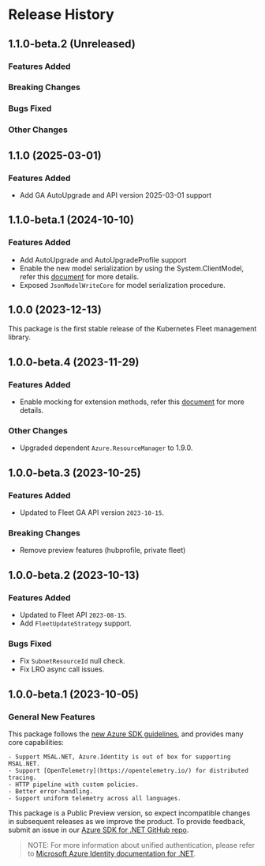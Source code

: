 # Release History

## 1.1.0-beta.2 (Unreleased)

### Features Added

### Breaking Changes

### Bugs Fixed

### Other Changes

## 1.1.0 (2025-03-01)

### Features Added

- Add GA AutoUpgrade and API version 2025-03-01 support

## 1.1.0-beta.1 (2024-10-10)

### Features Added

- Add AutoUpgrade and AutoUpgradeProfile support
- Enable the new model serialization by using the System.ClientModel, refer this [document](https://aka.ms/azsdk/net/mrw) for more details.
- Exposed `JsonModelWriteCore` for model serialization procedure.

## 1.0.0 (2023-12-13)

This package is the first stable release of the Kubernetes Fleet management library.

## 1.0.0-beta.4 (2023-11-29)

### Features Added

- Enable mocking for extension methods, refer this [document](https://aka.ms/azsdk/net/mocking) for more details.

### Other Changes

- Upgraded dependent `Azure.ResourceManager` to 1.9.0.

## 1.0.0-beta.3 (2023-10-25)

### Features Added

- Updated to Fleet GA API version `2023-10-15`.

### Breaking Changes

- Remove preview features (hubprofile, private fleet)

## 1.0.0-beta.2 (2023-10-13)

### Features Added

- Updated to Fleet API `2023-08-15`.
- Add `FleetUpdateStrategy` support.

### Bugs Fixed

- Fix `SubnetResourceId` null check.
- Fix LRO async call issues.

## 1.0.0-beta.1 (2023-10-05)

### General New Features

This package follows the [new Azure SDK guidelines](https://azure.github.io/azure-sdk/general_introduction.html), and provides many core capabilities:

    - Support MSAL.NET, Azure.Identity is out of box for supporting MSAL.NET.
    - Support [OpenTelemetry](https://opentelemetry.io/) for distributed tracing.
    - HTTP pipeline with custom policies.
    - Better error-handling.
    - Support uniform telemetry across all languages.

This package is a Public Preview version, so expect incompatible changes in subsequent releases as we improve the product. To provide feedback, submit an issue in our [Azure SDK for .NET GitHub repo](https://github.com/Azure/azure-sdk-for-net/issues).

> NOTE: For more information about unified authentication, please refer to [Microsoft Azure Identity documentation for .NET](https://learn.microsoft.com/dotnet/api/overview/azure/identity-readme?view=azure-dotnet).
